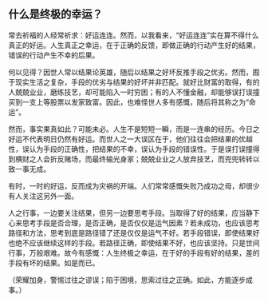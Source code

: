 ## 什么是终极的幸运？

常去祈福的人经常祈求：好运连连。然而，以我看来，“好运连连”实在算不得什么真正的好运。人生真正之幸运，在于正确的反馈，即做正确的行动产生好的结果，错误的行动产生不幸的后果。

何以见得？因世人常以结果论英雄，随后以结果之好坏反推手段之优劣。然而，囿于现实生活之复杂，手段的优劣与结果的好坏并非匹配。就好比财富的取得，有的人兢兢业业，磨练技艺，却可能陷入一时穷困；有的人不懂金融，却能够误打误撞买到一支上等股票以发家致富。因此，也难怪世人多有感慨，随后将其称之为“命运”。

然而，事实果真如此？可能未必。人生不是短短一瞬，而是一连串的经历。今日之好运不代表明日仍然有好运。而世人之一大误区在于，他们往往会把结果的优越性，误认为手段的正确性，把结果的不幸，误认为手段的错误性。于是误打误撞得到横财之人会折反赌场，而最终输光身家；兢兢业业之人放弃技艺，而兜兜转转以致一事无成。

有时，一时的好运，反而成为灾祸的开端。人们常常感慨失败乃成功之母，却很少有人关注这另外一面。

人之行事，一边要关注结果，但另一边要思考手段。当取得了好的结果，应当静下心来思考手段是否合理，是否正确，是否仅仅是运气因素？若未成功，也应该思考路径和方法，思考到底是路径错了还是仅仅是运气不好。若手段错误，即使结果好也绝不应该继续这样的手段。若路径正确，即使结果不好，也应该坚持。只是世间行事，万般艰难。故今有感慨：人生终极之幸运，在于好的手段有好的结果，差的手段有坏的结果。如是而已。

（荣耀加身，警惕过往之谬误；陷于困境，思索过往之正确。如此，方能逐步成事。）